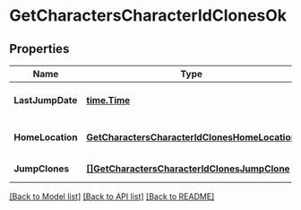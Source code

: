 # GetCharactersCharacterIdClonesOk

## Properties
Name | Type | Description | Notes
------------ | ------------- | ------------- | -------------
**LastJumpDate** | [**time.Time**](time.Time.md) | last_jump_date string | [optional] [default to null]
**HomeLocation** | [**GetCharactersCharacterIdClonesHomeLocation**](get_characters_character_id_clones_home_location.md) |  | [optional] [default to null]
**JumpClones** | [**[]GetCharactersCharacterIdClonesJumpClone**](get_characters_character_id_clones_jump_clone.md) | jump_clones array | [default to null]

[[Back to Model list]](../README.md#documentation-for-models) [[Back to API list]](../README.md#documentation-for-api-endpoints) [[Back to README]](../README.md)


